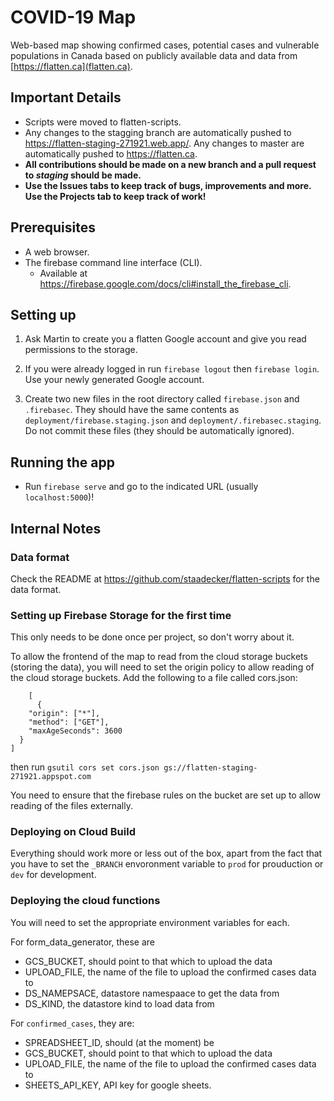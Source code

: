 # COVID-19 Map

Web-based map showing confirmed cases, potential cases and vulnerable populations in Canada based on publicly available data and data from [https://flatten.ca](flatten.ca).

## Important Details

- Scripts were moved to flatten-scripts.
- Any changes to the stagging branch are automatically pushed to https://flatten-staging-271921.web.app/. Any changes to master are automatically pushed to https://flatten.ca.
- **All contributions should be made on a new branch and a pull request to *staging* should be made.**
- **Use  the Issues tabs to keep track of bugs, improvements and more. Use the Projects tab to keep track of work!**


## Prerequisites

- A web browser.
- The firebase command line interface (CLI).
  - Available at https://firebase.google.com/docs/cli#install_the_firebase_cli.

## Setting up

1. Ask Martin to create you a flatten Google account and give you read permissions to the storage.

2. If you were already logged in run `firebase logout` then `firebase login`. Use your newly generated Google account.

3. Create two new files in the root directory called `firebase.json` and `.firebasec`. They should have the same contents as `deployment/firebase.staging.json` and `deployment/.firebasec.staging`. Do not commit these files (they should be automatically ignored).

## Running the app

- Run `firebase serve` and go to the indicated URL (usually `localhost:5000`)!

## Internal Notes

### Data format

Check the README at https://github.com/staadecker/flatten-scripts for the data format.

### Setting up Firebase Storage for the first time

This only needs to be done once per project, so don't worry about it.

To allow the frontend of the map to read from the cloud storage buckets (storing the data), you will need to set the origin policy to allow reading of the cloud storage buckets. Add the following to a file called cors.json:
```
    [
      {
    "origin": ["*"],
    "method": ["GET"],
    "maxAgeSeconds": 3600
  }
]
```
then run 
```gsutil cors set cors.json gs://flatten-staging-271921.appspot.com```

You need to ensure that the firebase rules on the bucket are set up to allow reading of the files externally.


### Deploying on Cloud Build

Everything should work more or less out of the box, apart from the fact that you have to set the `_BRANCH` envoronment variable to `prod` for prouduction or `dev` for development.

### Deploying the cloud functions

You will need to set the appropriate environment variables for each.

For form_data_generator, these are
* GCS_BUCKET, should point to that which to upload the data
* UPLOAD_FILE, the name of the file to upload the confirmed cases data to
* DS_NAMEPSACE, datastore namespaace to get the data from
* DS_KIND, the datastore kind to load data from

For `confirmed_cases`, they are:
* SPREADSHEET_ID, should (at the moment) be 
* GCS_BUCKET, should point to that which to upload the data
* UPLOAD_FILE, the name of the file to upload the confirmed cases data to
* SHEETS_API_KEY, API key for google sheets.